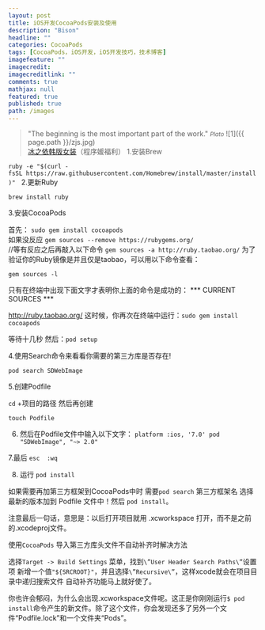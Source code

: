 ```yaml
---
layout: post
title: iOS开发CocoaPods安装及使用
description: "Bison"
headline: ""
categories: CocoaPods
tags: [CocoaPods，iOS开发，iOS开发技巧，技术博客]
imagefeature: ""
imagecredit: 
imagecreditlink: ""
comments: true
mathjax: null
featured: true
published: true
path: /images
---
```


>&quot;The beginning is the most important part of the work.&quot;
><small><cite title="Plato">Plato</cite></small>
>![1]({{ page.path }}/zjs.jpg)<br>
>[冰之依韩版女装](http://allluckly.taobao.com/)（程序媛福利）
1.安装Brew

`ruby -e "$(curl -fsSL https://raw.githubusercontent.com/Homebrew/install/master/install)"`  
2.更新Ruby

`brew install ruby`

3.安装CocoaPods

首先： `sudo gem install cocoapods`   
如果没反应  `gem sources --remove https://rubygems.org/`     
//等有反应之后再敲入以下命令
`gem sources -a http://ruby.taobao.org/`
为了验证你的Ruby镜像是并且仅是taobao，可以用以下命令查看：

`gem sources -l`

只有在终端中出现下面文字才表明你上面的命令是成功的：
*** CURRENT SOURCES ***

http://ruby.taobao.org/
这时候，你再次在终端中运行：`sudo gem install cocoapods`

等待十几秒
然后：`pod setup`

4.使用Search命令来看看你需要的第三方库是否存在!

`pod search SDWebImage `

5.创建Podfile

`cd` +项目的路径 然后再创建

`touch Podfile`

6. 然后在Podfile文件中输入以下文字：
`platform :ios, '7.0'
pod "SDWebImage", "~> 2.0"  `

7.最后 `esc  :wq`

8. 运行 `pod install `

如果需要再加第三方框架到CocoaPods中时 需要`pod search` 第三方框架名  选择最新的版本加到 Podfile 文件中！然后 `pod install`。

注意最后一句话，意思是：以后打开项目就用 .xcworkspace 打开，而不是之前的.xcodeproj文件。

使用`CocoaPods` 导入第三方库头文件不自动补齐时解决方法

选择`Target -> Build Settings` 菜单，找到`\”User Header Search Paths\”`设置项
新增一个值`"${SRCROOT}"`，并且选择`\”Recursive\”`，这样xcode就会在项目目录中递归搜索文件
自动补齐功能马上就好使了。

你也许会郁闷，为什么会出现.xcworkspace文件呢。这正是你刚刚运行`$ pod install`命令产生的新文件。除了这个文件，你会发现还多了另外一个文件“Podfile.lock”和一个文件夹“Pods”。




